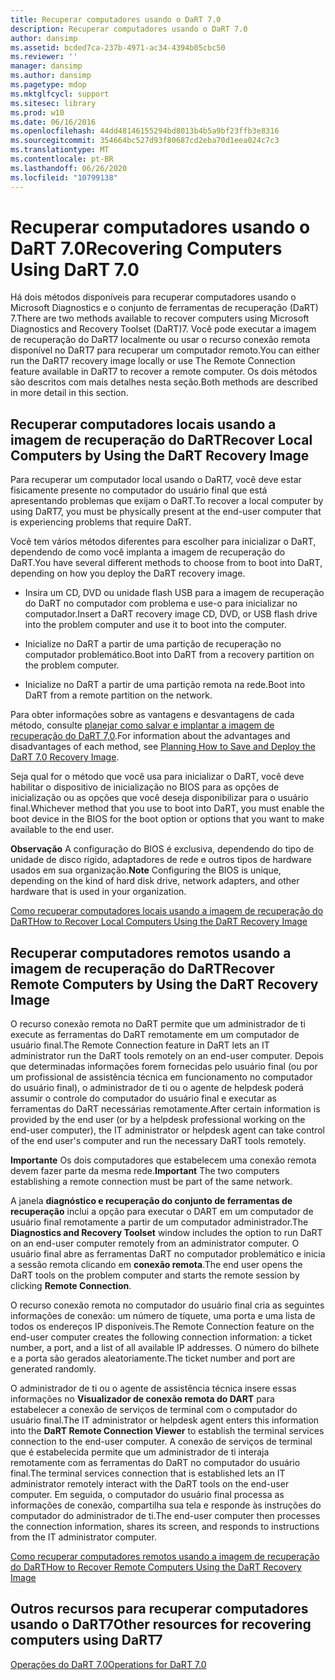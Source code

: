 ```yaml
---
title: Recuperar computadores usando o DaRT 7.0
description: Recuperar computadores usando o DaRT 7.0
author: dansimp
ms.assetid: bcded7ca-237b-4971-ac34-4394b05cbc50
ms.reviewer: ''
manager: dansimp
ms.author: dansimp
ms.pagetype: mdop
ms.mktglfcycl: support
ms.sitesec: library
ms.prod: w10
ms.date: 06/16/2016
ms.openlocfilehash: 44dd48146155294bd8013b4b5a9bf23ffb3e8316
ms.sourcegitcommit: 354664bc527d93f80687cd2eba70d1eea024c7c3
ms.translationtype: MT
ms.contentlocale: pt-BR
ms.lasthandoff: 06/26/2020
ms.locfileid: "10799138"
---
```

# <span data-ttu-id="d632a-103">Recuperar computadores usando o DaRT 7.0</span><span class="sxs-lookup"><span data-stu-id="d632a-103">Recovering Computers Using DaRT 7.0</span></span>


<span data-ttu-id="d632a-104">Há dois métodos disponíveis para recuperar computadores usando o Microsoft Diagnostics e o conjunto de ferramentas de recuperação (DaRT) 7.</span><span class="sxs-lookup"><span data-stu-id="d632a-104">There are two methods available to recover computers using Microsoft Diagnostics and Recovery Toolset (DaRT)7.</span></span> <span data-ttu-id="d632a-105">Você pode executar a imagem de recuperação do DaRT7 localmente ou usar o recurso conexão remota disponível no DaRT7 para recuperar um computador remoto.</span><span class="sxs-lookup"><span data-stu-id="d632a-105">You can either run the DaRT7 recovery image locally or use The Remote Connection feature available in DaRT7 to recover a remote computer.</span></span> <span data-ttu-id="d632a-106">Os dois métodos são descritos com mais detalhes nesta seção.</span><span class="sxs-lookup"><span data-stu-id="d632a-106">Both methods are described in more detail in this section.</span></span>

## <span data-ttu-id="d632a-107">Recuperar computadores locais usando a imagem de recuperação do DaRT</span><span class="sxs-lookup"><span data-stu-id="d632a-107">Recover Local Computers by Using the DaRT Recovery Image</span></span>


<span data-ttu-id="d632a-108">Para recuperar um computador local usando o DaRT7, você deve estar fisicamente presente no computador do usuário final que está apresentando problemas que exijam o DaRT.</span><span class="sxs-lookup"><span data-stu-id="d632a-108">To recover a local computer by using DaRT7, you must be physically present at the end-user computer that is experiencing problems that require DaRT.</span></span>

<span data-ttu-id="d632a-109">Você tem vários métodos diferentes para escolher para inicializar o DaRT, dependendo de como você implanta a imagem de recuperação do DaRT.</span><span class="sxs-lookup"><span data-stu-id="d632a-109">You have several different methods to choose from to boot into DaRT, depending on how you deploy the DaRT recovery image.</span></span>

-   <span data-ttu-id="d632a-110">Insira um CD, DVD ou unidade flash USB para a imagem de recuperação do DaRT no computador com problema e use-o para inicializar no computador.</span><span class="sxs-lookup"><span data-stu-id="d632a-110">Insert a DaRT recovery image CD, DVD, or USB flash drive into the problem computer and use it to boot into the computer.</span></span>

-   <span data-ttu-id="d632a-111">Inicialize no DaRT a partir de uma partição de recuperação no computador problemático.</span><span class="sxs-lookup"><span data-stu-id="d632a-111">Boot into DaRT from a recovery partition on the problem computer.</span></span>

-   <span data-ttu-id="d632a-112">Inicialize no DaRT a partir de uma partição remota na rede.</span><span class="sxs-lookup"><span data-stu-id="d632a-112">Boot into DaRT from a remote partition on the network.</span></span>

<span data-ttu-id="d632a-113">Para obter informações sobre as vantagens e desvantagens de cada método, consulte [planejar como salvar e implantar a imagem de recuperação do DaRT 7,0](planning-how-to-save-and-deploy-the-dart-70-recovery-image.md).</span><span class="sxs-lookup"><span data-stu-id="d632a-113">For information about the advantages and disadvantages of each method, see [Planning How to Save and Deploy the DaRT 7.0 Recovery Image](planning-how-to-save-and-deploy-the-dart-70-recovery-image.md).</span></span>

<span data-ttu-id="d632a-114">Seja qual for o método que você usa para inicializar o DaRT, você deve habilitar o dispositivo de inicialização no BIOS para as opções de inicialização ou as opções que você deseja disponibilizar para o usuário final.</span><span class="sxs-lookup"><span data-stu-id="d632a-114">Whichever method that you use to boot into DaRT, you must enable the boot device in the BIOS for the boot option or options that you want to make available to the end user.</span></span>

<span data-ttu-id="d632a-115">**Observação**  A configuração do BIOS é exclusiva, dependendo do tipo de unidade de disco rígido, adaptadores de rede e outros tipos de hardware usados em sua organização.</span><span class="sxs-lookup"><span data-stu-id="d632a-115">**Note** Configuring the BIOS is unique, depending on the kind of hard disk drive, network adapters, and other hardware that is used in your organization.</span></span>

 

[<span data-ttu-id="d632a-116">Como recuperar computadores locais usando a imagem de recuperação do DaRT</span><span class="sxs-lookup"><span data-stu-id="d632a-116">How to Recover Local Computers Using the DaRT Recovery Image</span></span>](how-to-recover-local-computers-using-the-dart-recovery-image-dart-7.md)

## <span data-ttu-id="d632a-117">Recuperar computadores remotos usando a imagem de recuperação do DaRT</span><span class="sxs-lookup"><span data-stu-id="d632a-117">Recover Remote Computers by Using the DaRT Recovery Image</span></span>


<span data-ttu-id="d632a-118">O recurso conexão remota no DaRT permite que um administrador de ti execute as ferramentas do DaRT remotamente em um computador de usuário final.</span><span class="sxs-lookup"><span data-stu-id="d632a-118">The Remote Connection feature in DaRT lets an IT administrator run the DaRT tools remotely on an end-user computer.</span></span> <span data-ttu-id="d632a-119">Depois que determinadas informações forem fornecidas pelo usuário final (ou por um profissional de assistência técnica em funcionamento no computador do usuário final), o administrador de ti ou o agente de helpdesk poderá assumir o controle do computador do usuário final e executar as ferramentas do DaRT necessárias remotamente.</span><span class="sxs-lookup"><span data-stu-id="d632a-119">After certain information is provided by the end user (or by a helpdesk professional working on the end-user computer), the IT administrator or helpdesk agent can take control of the end user's computer and run the necessary DaRT tools remotely.</span></span>

<span data-ttu-id="d632a-120">**Importante**  Os dois computadores que estabelecem uma conexão remota devem fazer parte da mesma rede.</span><span class="sxs-lookup"><span data-stu-id="d632a-120">**Important** The two computers establishing a remote connection must be part of the same network.</span></span>

 

<span data-ttu-id="d632a-121">A janela **diagnóstico e recuperação do conjunto de ferramentas de recuperação** inclui a opção para executar o DART em um computador de usuário final remotamente a partir de um computador administrador.</span><span class="sxs-lookup"><span data-stu-id="d632a-121">The **Diagnostics and Recovery Toolset** window includes the option to run DaRT on an end-user computer remotely from an administrator computer.</span></span> <span data-ttu-id="d632a-122">O usuário final abre as ferramentas DaRT no computador problemático e inicia a sessão remota clicando em **conexão remota**.</span><span class="sxs-lookup"><span data-stu-id="d632a-122">The end user opens the DaRT tools on the problem computer and starts the remote session by clicking **Remote Connection**.</span></span>

<span data-ttu-id="d632a-123">O recurso conexão remota no computador do usuário final cria as seguintes informações de conexão: um número de tíquete, uma porta e uma lista de todos os endereços IP disponíveis.</span><span class="sxs-lookup"><span data-stu-id="d632a-123">The Remote Connection feature on the end-user computer creates the following connection information: a ticket number, a port, and a list of all available IP addresses.</span></span> <span data-ttu-id="d632a-124">O número do bilhete e a porta são gerados aleatoriamente.</span><span class="sxs-lookup"><span data-stu-id="d632a-124">The ticket number and port are generated randomly.</span></span>

<span data-ttu-id="d632a-125">O administrador de ti ou o agente de assistência técnica insere essas informações no **Visualizador de conexão remota do DART** para estabelecer a conexão de serviços de terminal com o computador do usuário final.</span><span class="sxs-lookup"><span data-stu-id="d632a-125">The IT administrator or helpdesk agent enters this information into the **DaRT Remote Connection Viewer** to establish the terminal services connection to the end-user computer.</span></span> <span data-ttu-id="d632a-126">A conexão de serviços de terminal que é estabelecida permite que um administrador de ti interaja remotamente com as ferramentas do DaRT no computador do usuário final.</span><span class="sxs-lookup"><span data-stu-id="d632a-126">The terminal services connection that is established lets an IT administrator remotely interact with the DaRT tools on the end-user computer.</span></span> <span data-ttu-id="d632a-127">Em seguida, o computador do usuário final processa as informações de conexão, compartilha sua tela e responde às instruções do computador do administrador de ti.</span><span class="sxs-lookup"><span data-stu-id="d632a-127">The end-user computer then processes the connection information, shares its screen, and responds to instructions from the IT administrator computer.</span></span>

[<span data-ttu-id="d632a-128">Como recuperar computadores remotos usando a imagem de recuperação do DaRT</span><span class="sxs-lookup"><span data-stu-id="d632a-128">How to Recover Remote Computers Using the DaRT Recovery Image</span></span>](how-to-recover-remote-computers-using-the-dart-recovery-image-dart-7.md)

## <span data-ttu-id="d632a-129">Outros recursos para recuperar computadores usando o DaRT7</span><span class="sxs-lookup"><span data-stu-id="d632a-129">Other resources for recovering computers using DaRT7</span></span>


[<span data-ttu-id="d632a-130">Operações do DaRT 7.0</span><span class="sxs-lookup"><span data-stu-id="d632a-130">Operations for DaRT 7.0</span></span>](operations-for-dart-70-new-ia.md)

 

 





